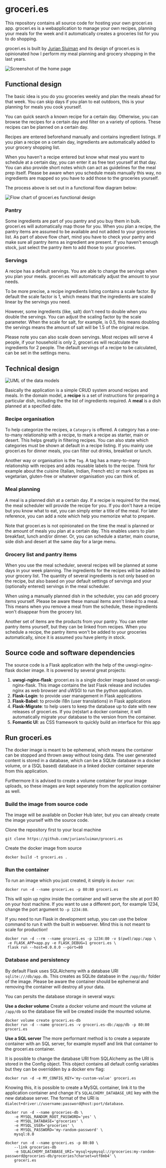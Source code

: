 # groceri.es

This repository contains all source code for hosting your own groceri.es app.
groceri.es is a webapplication to manage your own recipes, planning your meals
for the week and it automatically creates a groceries list for you to do
shopping.

groceri.es is built by [Jurian Sluiman](https://jurian.slui.mn) and its design 
of groceri.es is opinionated how I perform my meal planning and grocery shopping
in the last years.

![Screenshot of the home page](https://bitbucket.org/juriansluiman/groceri.es/raw/540b866f193c0b8aea1577c645b8a80d10de5f67/docs/screenshot.png)

## Functional design
The basic idea is you do you groceries weekly and plan the meals ahead for that
week. You can skip days if you plan to eat outdoors, this is your planning for
meals you cook yourself. 

You can quick search a known recipe for a certain day. Otherwise, you can browse
the recipes for a certain day and filter on a variety of options. These recipes
can be planned on a certain day.

Recipes are entered beforehand manually and contains ingredient listings. If you
plan a recipe on a certain day, ingredients are automatically added to your
grocery shopping list.

When you haven't a recipe entered but know what meal you want to schedule at a 
certain day, you can enter it as free text yourself at that day. You can also
provide short notes which can act as guidelines for the meal prep itself. Please
be aware when you schedule meals manually this way, no ingredients are mapped so
you have to add those to the groceries yourself.

The process above is set out in a functional flow diagram below:

![Flow chart of groceri.es functional design](https://bitbucket.org/juriansluiman/groceri.es/raw/0e49d7db92a5db90c6ecd6ba6f4548d05e7fd56e/docs/Functional-flow.svg)

### Pantry
Some ingredients are part of you pantry and you buy them in bulk. groceri.es will
automatically map those for you. When you plan a recipe, the pantry items are
assumed to be available and not added to your groceries list. As part of above
flow chart, mind you have to check your pantry and make sure all pantry items as
ingredient are present. If you haven't enough stock, just select the pantry item
to add those to your groceries. 

### Servings
A recipe has a default servings. You are able to change the servings when you
plan your meals. groceri.es will automatically adjust the amount to your needs.

To be more precise, a recipe ingredients listing contains a scale factor. By
default the scale factor is 1, which means that the ingredients are scaled linear
by the servings you need. 

However, some ingredients (like, salt) don't need to double when you double the
servings. You can adjust the scaling factor by the scale parameter. When the
scale for salt, for example, is 0.5, this means doubling the servings means the 
amount of salt will be 1.5 of the original recipe.

Please note you can also scale down servings. Most recipes will serve 4 people,
if your household is only 2, groceri.es will recalculate the ingredients for 2
people. The default servings of a recipe to be calculated, can be set in the 
settings menu.

## Technical design
![UML of the data models](https://bitbucket.org/juriansluiman/groceri.es/raw/0e49d7db92a5db90c6ecd6ba6f4548d05e7fd56e/docs/Technical-design.svg)

Basically the application is a simple CRUD system around recipes and meals. In
the domain model, a **recipe** is a set of instructions for preparing a
particular dish, including the the list of ingredients required. A **meal** is a
dish planned at a specified date.

### Recipe organisation
To help categorize the recipes, a `Category` is offered. A category has a
one-to-many relationship with a recipe, to mark a recipe as starter, main or
desert. This helps greatly in filtering recipes. You can also state which
categories must be shown at default in a recipe listing. If you mainly use
groceri.es for dinner meals, you can filter out drinks, breakfast or lunch.

Another way or organisation is the `Tag`. A tag has a many-to-many relationship
with recipes and adds reusable labels to the recipe. Think for example about the
cuisine (Italian, Indian, French etc) or mark recipes as vegetarian, gluten-free
or whatever organisation you can think of.

### Meal planning
A meal is a planned dish at a certain day. If a recipe is required for
the meal, the meal scheduler will provide the recipe for you. If you don't have
a recipe but you know what to eat, you can simply enter a title of the meal. For
later reference, you can add a note which help you memorize what to prepare.

Note that groceri.es is not opinionated on the time the meal is planned or the
amount of meals you plan at a certain day. This enables users to plan breakfast,
lunch and/or dinner. Or, you can schedule a starter, main course, side
dish and desert at the same day for a large menu. 

### Grocery list and pantry items
When you use the meal scheduler, several recipes will be planned at some days in
your week planning. The ingredients for the recipes will be added to your
grocery list. The quantity of several ingredients is not only based on the
recipe, but also based on your default settings of servings and your (optionally
entered) servings in the meal scheduler.

When using a manually planned dish in the scheduler, you can add grocery items
yourself. Please be aware these manual items aren't linked to a meal. This means
when you remove a meal from the schedule, these ingredients won't disappear from
the grocery list.

Another set of items are the products from your pantry. You can enter pantry
items yourself, but they can be linked from recipes. When you schedule a recipe,
the pantry items won't be added to your groceries automatically, since it is
assumed you have plenty in stock. 

## Source code and software dependencies
The source code is a Flask application with the help of the uwsgi-nginx-flask
docker image. It is powered by several great projects:

1. **uwsgi-nginx-flask**: groceri.es is a single docker image based on
uwsgi-nginx-flask. This image contains the last Flask release and includes nginx
as web browser and uWSGI to run the python application.
2. **Flask-Login**: to provide user management in Flask applications
3. **Flask-Babel**: to provide i18n (user translations) in Flask applications
4. **Flask-Migrate**: to help users to keep the database up to date with new
releases of groceri.es. If you (re)start a docker container, it will
automatically migrate your database to the version from the container.
5. **Fomantic UI**: as CSS framework to quickly build an interface for this app

## Run groceri.es
The docker image is meant to be ephemeral, which means the container can be
stopped and thrown away without losing data. The user generated content is
stored in a database, which can be a SQLite database in a docker volume, or a 
(SQL based) database in a linked docker container seperate from this application.

Furthermore it is advised to create a volume container for your image uploads, so
these images are kept seperately from the application container as well.

### Build the image from source code
The image will be available on Docker Hub later, but you can already create the
image yourself with the source code.

Clone the repository first to your local machine

    git clone https://github.com/juriansluiman/groceri.es

Create the docker image from source

    docker build -t groceri.es .

### Run the container
To run an image which you just created, it simply is `docker run`:

    docker run -d --name groceri.es -p 80:80 groceri.es

This will spin up nginx inside the container and will serve the site at port 80
on your host machine. If you want to use a different port, for example 1234, 
change the port argument to `-p 1234:80`.

If you need to run Flask in development setup, you can use the below command to 
run it with the built in webserver. Mind this is not meant to scale for
production!

    docker run -d --rm --name groceri.es -p 1234:80 -v $(pwd)/app:/app \
     -e FLASK_APP=app.py -e FLASK_DEBUG=1 groceri.es \
     flask run --host=0.0.0.0 --port=80

### Database and persistency
By default Flask uses SQLAlchemy with a database URI `sqlite:///db/app.db`. This
creates as SQLite database in the `/app/db/` folder of the image. Please be aware
the container should be ephemeral and removing the container will destroy all
your data.

You can persits the database storage in several ways:

**Use a docker volume**
Create a docker volume and mount the volume at `/app/db` so the database file
will be created inside the mounted volume.

    docker volume create groceri.es-db
    docker run -d --name groceri.es -v groceri.es-db:/app/db -p 80:80 groceri.es

**Use a SQL server**
The more performant method is to create a separate container with an SQL server,
for example myself and link that container to the groceri.es container.

It is possible to change the database URI from SQLAlchemy as the URI is stored 
in the Config object. This object contains all default config variables but they
can be overridden by a docker env flag:

    docker run -d -e MY_CONFIG_KEY='my-custom-value' groceri.es

Knowing this, it is possible to create a MySQL container, link it to the
application container and change it's `SQLALCHEMY_DATABASE_URI` key with the
new database server. The format of the URI is
`dialect+driver://username:password@host:port/database`.

    docker run -d --name groceries-db \
        -e MYSQL_RANDOM_ROOT_PASSWORD='yes' \
        -e MYSQL_DATABASE='groceries' \
        -e MYSQL_USER='groceries' \
        -e MYSQL_PASSWORD='my-random-password' \
        mysql:8.0

    docker run -d --name groceri.es -p 80:80 \
        --link groceries-db
        -e SQLALCHEMY_DATABASE_URI='mysql+pymysql://groceries:my-random-password@groceries-db/groceries?charset=utf8mb4' \
        groceri.es